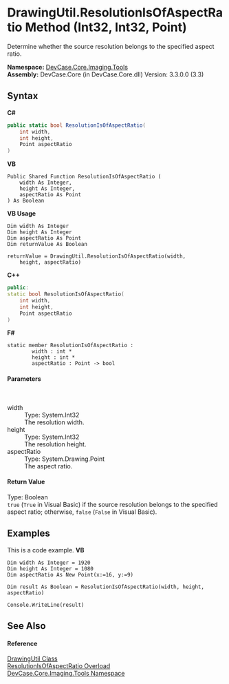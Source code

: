 # DrawingUtil.ResolutionIsOfAspectRatio Method (Int32, Int32, Point)
 

Determine whether the source resolution belongs to the specified aspect ratio.

**Namespace:**&nbsp;<a href="N_DevCase_Core_Imaging_Tools">DevCase.Core.Imaging.Tools</a><br />**Assembly:**&nbsp;DevCase.Core (in DevCase.Core.dll) Version: 3.3.0.0 (3.3)

## Syntax

**C#**<br />
``` C#
public static bool ResolutionIsOfAspectRatio(
	int width,
	int height,
	Point aspectRatio
)
```

**VB**<br />
``` VB
Public Shared Function ResolutionIsOfAspectRatio ( 
	width As Integer,
	height As Integer,
	aspectRatio As Point
) As Boolean
```

**VB Usage**<br />
``` VB Usage
Dim width As Integer
Dim height As Integer
Dim aspectRatio As Point
Dim returnValue As Boolean

returnValue = DrawingUtil.ResolutionIsOfAspectRatio(width, 
	height, aspectRatio)
```

**C++**<br />
``` C++
public:
static bool ResolutionIsOfAspectRatio(
	int width, 
	int height, 
	Point aspectRatio
)
```

**F#**<br />
``` F#
static member ResolutionIsOfAspectRatio : 
        width : int * 
        height : int * 
        aspectRatio : Point -> bool 

```


#### Parameters
&nbsp;<dl><dt>width</dt><dd>Type: System.Int32<br />The resolution width.</dd><dt>height</dt><dd>Type: System.Int32<br />The resolution height.</dd><dt>aspectRatio</dt><dd>Type: System.Drawing.Point<br />The aspect ratio.</dd></dl>

#### Return Value
Type: Boolean<br />`true` (`True` in Visual Basic) if the source resolution belongs to the specified aspect ratio; otherwise, `false` (`False` in Visual Basic).

## Examples
This is a code example. 
**VB**<br />
``` VB
Dim width As Integer = 1920
Dim height As Integer = 1080
Dim aspectRatio As New Point(x:=16, y:=9)

Dim result As Boolean = ResolutionIsOfAspectRatio(width, height, aspectRatio)

Console.WriteLine(result)
```


## See Also


#### Reference
<a href="T_DevCase_Core_Imaging_Tools_DrawingUtil">DrawingUtil Class</a><br /><a href="Overload_DevCase_Core_Imaging_Tools_DrawingUtil_ResolutionIsOfAspectRatio">ResolutionIsOfAspectRatio Overload</a><br /><a href="N_DevCase_Core_Imaging_Tools">DevCase.Core.Imaging.Tools Namespace</a><br />